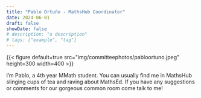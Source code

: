 ```yaml
---
title: "Pablo Ortuño - MathsHub Coordinator"
date: 2024-06-01
draft: false
showDate: false
# description: "a description"
# tags: ["example", "tag"]
---
```

{{< figure default=true src="img/committeephotos/pabloortuno.jpeg" height=300 width=400 >}}

I’m Pablo, a 4th year MMath student. You can usually find me in MathsHub slinging cups of tea and raving about MathsEd. If you have any suggestions or comments for our gorgeous common room come talk to me!
